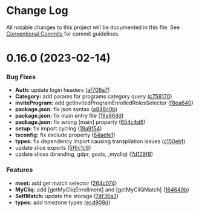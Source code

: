 # Change Log

All notable changes to this project will be documented in this file.
See [Conventional Commits](https://conventionalcommits.org) for commit guidelines.

# 0.16.0 (2023-02-14)

### Bug Fixes

- **Auth:** update login headers ([af706e7](https://bitbucket.org/mentorcliq/mentorcliq-js-storage/commits/af706e7709057d48f687e0e8607002b493fb5462))
- **Category:** add params for programs category query ([c758170](https://bitbucket.org/mentorcliq/mentorcliq-js-storage/commits/c75817026c98c31236a4286473c9598fdb1efec7))
- **inviteProgram:** add getInvitedProgramEnrolledRolesSelector ([f8ea640](https://bitbucket.org/mentorcliq/mentorcliq-js-storage/commits/f8ea6405c2b3548e933c8578b1846c6ea458054f))
- **package.json:** fix json syntax ([a848c0b](https://bitbucket.org/mentorcliq/mentorcliq-js-storage/commits/a848c0bdfd69951093067b79d0831c71731ae38b))
- **package.json:** fix main entry file ([19a86dd](https://bitbucket.org/mentorcliq/mentorcliq-js-storage/commits/19a86dd2575ba5457190b53949865cff8393b7b9))
- **package.json:** fix wrong [main] property ([654c4d6](https://bitbucket.org/mentorcliq/mentorcliq-js-storage/commits/654c4d6159e795fe89913d68c1fbc640609f4f73))
- **setup:** fix import cycling ([19a9f54](https://bitbucket.org/mentorcliq/mentorcliq-js-storage/commits/19a9f544d5e1e22ca8cdaacffd461d3032aa0313))
- **tsconfig:** fix exclude property ([64aefe1](https://bitbucket.org/mentorcliq/mentorcliq-js-storage/commits/64aefe1dce23d9204c3041da426a9f8f73025c41))
- **types:** fix dependency import causing transpilation issues ([c150ebf](https://bitbucket.org/mentorcliq/mentorcliq-js-storage/commits/c150ebf44963c195acea20f5305b786e1aabcace))
- update slice exports ([5f6c1c8](https://bitbucket.org/mentorcliq/mentorcliq-js-storage/commits/5f6c1c898a82022185e00a1bb5dd97b039acdf75))
- update slices (branding, gdpr, goals, ,mycliq) ([7d129f8](https://bitbucket.org/mentorcliq/mentorcliq-js-storage/commits/7d129f8facbd9d57eaa1f357ac53ea8967ea968d))

### Features

- **meet:** add get match selector ([264c074](https://bitbucket.org/mentorcliq/mentorcliq-js-storage/commits/264c074a4921f1e9e8f8a74dad07734c5572cd01))
- **MyCliq:** add [getMyCliqEnrollment] and [getMyCliQMatch] ([164649b](https://bitbucket.org/mentorcliq/mentorcliq-js-storage/commits/164649b662cea1691e0690c182e214618145271c))
- **SelfMatch:** update the storage ([74f36a3](https://bitbucket.org/mentorcliq/mentorcliq-js-storage/commits/74f36a3414acf8296a4b1ef6fd9530a42886d57c))
- **types:** add timezone types ([ecd808d](https://bitbucket.org/mentorcliq/mentorcliq-js-storage/commits/ecd808dd43e57670838182b8fd9d5d59802c6290))

